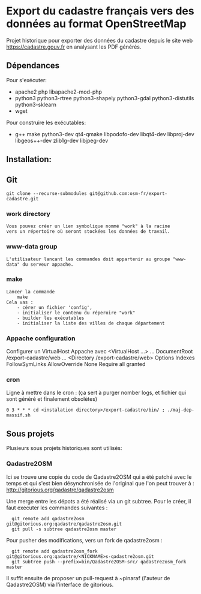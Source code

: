 
# Export du cadastre français vers des données au format OpenStreetMap

Projet historique pour exporter des données du cadastre depuis le site web
	https://cadastre.gouv.fr
en analysant les PDF générés.


## Dépendances

Pour s'exécuter:

 * apache2 php libapache2-mod-php
 * python3 python3-rtree python3-shapely python3-gdal python3-distutils python3-sklearn
 * wget

Pour construire les exécutables:

 * g++ make python3-dev qt4-qmake libpodofo-dev libqt4-dev libproj-dev libgeos++-dev zlib1g-dev libjpeg-dev



## Installation:

## Git
    git clone --recurse-submodules git@github.com:osm-fr/export-cadastre.git


### work directory

    Vous pouvez créer un lien symbolique nommé "work" à la racine
    vers un répertoire où seront stockées les données de travail.


### www-data group

    L'utilisateur lancant les commandes doit appartenir au groupe "www-data" du serveur appache.

### make

    Lancer la commande
        make
    Cela vas :
        - cérer un fichier 'config',
        - initialiser le contenu du réperoire "work"
        - builder les exécutables
        - initialiser la liste des villes de chaque département

### Appache configuration


Configurer un VirtualHost Appache avec
    <VirtualHost …>
        …
        DocumentRoot <installation directory>/export-cadastre/web
        …
    </VirtualHost>
    <Directory <installation directory>/export-cadastre/web>
    	Options Indexes FollowSymLinks
	    AllowOverride None
	    Require all granted
    </Directory>


### cron

Ligne à mettre dans le cron : (ça sert à purger nomber logs, et fichier qui
sont généré et finalement obsolètes)
```
0 3 * * * cd <instalation directory>/export-cadastre/bin/ ; ./maj-dep-massif.sh
```


## Sous projets

Plusieurs sous projets historiques sont utilisés:

### Qadastre2OSM

Ici se trouve une copie du code de Qadastre2OSM qui a été patché avec le
temps et qui s'est bien désynchronisée de l'original que l'on peut trouver à : http://gitorious.org/qadastre/qadastre2osm

Une merge entre les dépots a été réalisé via un git subtree. Pour le créer,
il faut executer les commandes suivantes :
```
  git remote add qadastre2osm git@gitorious.org:qadastre/qadastre2osm.git
  git pull -s subtree qadastre2osm master
```
Pour pusher des modifications, vers un fork de qadastre2osm :
```
  git remote add qadastre2osm_fork git@gitorious.org:qadastre/<NICKNAME>s-qadastre2osm.git
  git subtree push --prefix=bin/Qadastre2OSM-src/ qadastre2osm_fork master
```
Il suffit ensuite de proposer un pull-request à ~pinaraf (l'auteur de Qadastre2OSM)
via l'interface de gitorious.

